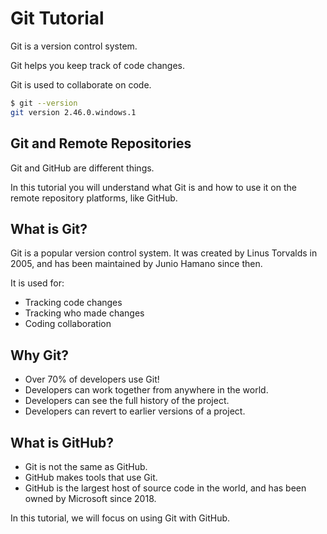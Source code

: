 # Git Tutorial

Git is a version control system.

Git helps you keep track of code changes.

Git is used to collaborate on code.

```bash
$ git --version
git version 2.46.0.windows.1
```

## Git and Remote Repositories

Git and GitHub are different things.

In this tutorial you will understand what Git is and how to use it on the remote repository platforms, like GitHub.

## What is Git?

Git is a popular version control system. It was created by Linus Torvalds in 2005, and has been maintained by Junio Hamano since then.

It is used for:

- Tracking code changes
- Tracking who made changes
- Coding collaboration

## Why Git?

- Over 70% of developers use Git!
- Developers can work together from anywhere in the world.
- Developers can see the full history of the project.
- Developers can revert to earlier versions of a project.

## What is GitHub?

- Git is not the same as GitHub.
- GitHub makes tools that use Git.
- GitHub is the largest host of source code in the world, and has been owned by Microsoft since 2018.

In this tutorial, we will focus on using Git with GitHub.
